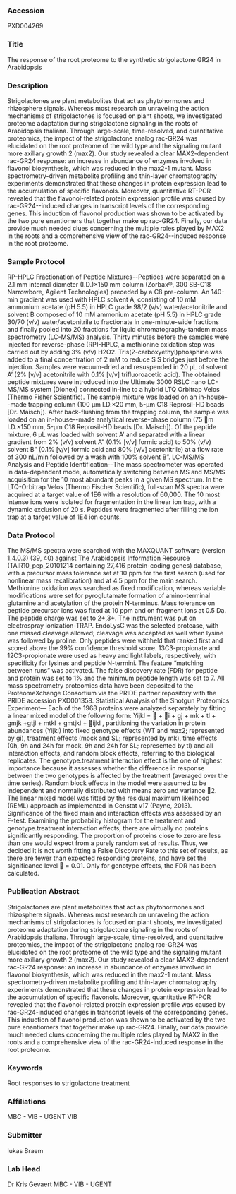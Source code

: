 ### Accession
PXD004269

### Title
The response of the root proteome to the synthetic strigolactone GR24 in Arabidopsis

### Description
Strigolactones are plant metabolites that act as phytohormones and rhizosphere signals. Whereas most research on unraveling the action mechanisms of strigolactones is focused on plant shoots, we investigated proteome adaptation during strigolactone signaling in the roots of Arabidopsis thaliana. Through large-scale, time-resolved, and quantitative proteomics, the impact of the strigolactone analog rac-GR24 was elucidated on the root proteome of the wild type and the signaling mutant more axillary growth 2 (max2). Our study revealed a clear MAX2-dependent rac-GR24 response: an increase in abundance of enzymes involved in flavonol biosynthesis, which was reduced in the max2-1 mutant. Mass spectrometry-driven metabolite profiling and thin-layer chromatography experiments demonstrated that these changes in protein expression lead to the accumulation of specific flavonols. Moreover, quantitative RT-PCR revealed that the flavonol-related protein expression profile was caused by rac-GR24--induced changes in transcript levels of the corresponding genes. This induction of flavonol production was shown to be activated by the two pure enantiomers that together make up rac-GR24. Finally, our data provide much needed clues concerning the multiple roles played by MAX2 in the roots and a comprehensive view of the rac-GR24--induced response in the root proteome.

### Sample Protocol
RP-HPLC Fractionation of Peptide Mixtures--Peptides were separated on a 2.1 mm internal diameter (I.D.)×150 mm column (Zorbax®, 300 SB-C18 Narrowbore, Agilent Technologies) preceded by a C8 pre-column. An 140-min gradient was used with HPLC solvent A, consisting of 10 mM ammonium acetate (pH 5.5) in HPLC grade 98/2 (v/v) water/acetonitrile and solvent B composed of 10 mM ammonium acetate (pH 5.5) in HPLC grade 30/70 (v/v) water/acetonitrile to fractionate in one-minute-wide fractions and finally pooled into 20 fractions for liquid chromatography-tandem mass spectrometry (LC-MS/MS) analysis. Thirty minutes before the samples were injected for reverse-phase (RP)-HPLC, a methionine oxidation step was carried out by adding 3% (v/v) H2O2. Tris(2-carboxyethyl)phosphine was added to a final concentration of 2 mM to reduce S S bridges just before the injection. Samples were vacuum-dried and resuspended in 20 µL of solvent A’ (2% [v/v] acetonitrile with 0.1% [v/v] trifluoroacetic acid). The obtained peptide mixtures were introduced into the Ultimate 3000 RSLC nano LC-MS/MS system (Dionex) connected in-line to a hybrid LTQ Orbitrap Velos (Thermo Fisher Scientific). The sample mixture was loaded on an in-house--made trapping column (100 µm I.D.×20 mm, 5-µm C18 Reprosil-HD beads [Dr. Maisch]). After back-flushing from the trapping column, the sample was loaded on an in-house--made analytical reverse-phase column (75 m I.D.×150 mm, 5-µm C18 Reprosil-HD beads [Dr. Maisch]). Of the peptide mixture, 6 µL was loaded with solvent A’ and separated with a linear gradient from 2% (v/v) solvent A” (0.1% [v/v] formic acid) to 50% (v/v) solvent B” (0.1% [v/v] formic acid and 80% [v/v] acetonitrile) at a flow rate of 300 nL/min followed by a wash with 100% solvent B”.  LC-MS/MS Analysis and Peptide Identification--The mass spectrometer was operated in data-dependent mode, automatically switching between MS and MS/MS acquisition for the 10 most abundant peaks in a given MS spectrum. In the LTQ-Orbitrap Velos (Thermo Fischer Scientific), full-scan MS spectra were acquired at a target value of 1E6 with a resolution of 60,000. The 10 most intense ions were isolated for fragmentation in the linear ion trap, with a dynamic exclusion of 20 s. Peptides were fragmented after filling the ion trap at a target value of 1E4 ion counts.

### Data Protocol
The MS/MS spectra were searched with the MAXQUANT software (version 1.4.0.3) (39, 40) against The Arabidopsis Information Resource (TAIR10_pep_20101214 containing 27,416 protein-coding genes) database, with a precursor mass tolerance set at 10 ppm for the first search (used for nonlinear mass recalibration) and at 4.5 ppm for the main search. Methionine oxidation was searched as fixed modification, whereas variable modifications were set for pyroglutamate formation of amino-terminal glutamine and acetylation of the protein N-terminus. Mass tolerance on peptide precursor ions was fixed at 10 ppm and on fragment ions at 0.5 Da. The peptide charge was set to 2+,3+. The instrument was put on electrospray ionization-TRAP. EndoLysC was the selected protease, with one missed cleavage allowed; cleavage was accepted as well when lysine was followed by proline. Only peptides were withheld that ranked first and scored above the 99% confidence threshold score. 13C3-propionate and 12C3-propionate were used as heavy and light labels, respectively, with specificity for lysines and peptide N-termini. The feature “matching between runs” was activated. The false discovery rate (FDR) for peptide and protein was set to 1% and the minimum peptide length was set to 7. All mass spectrometry proteomics data have been deposited to the ProteomeXchange Consortium via the PRIDE partner repository with the PRIDE accession PXD001358.  Statistical Analysis of the Shotgun Proteomics Experiment— Each of the 1968 proteins were analyzed separately by fitting a linear mixed model of the following form:  Yijkl =  + i + gj + mk + tl + gmjk +gtjl + mtkl + gmtjkl + ijkl , partitioning the variation in protein abundances (Yijkl) into fixed genotype effects (WT and max2; represented by gi), treatment effects (mock and SL; represented by mk), time effects (0h, 9h and 24h for mock, 9h and 24h for SL; represented by tl) and all interaction effects, and random block effects, referring to the biological replicates. The genotype.treatment interaction effect is the one of highest importance because it assesses whether the difference in response between the two genotypes is affected by the treatment (averaged over the time series). Random block effects in the model were assumed to be independent and normally distributed with means zero and variance 2. The linear mixed model was fitted by the residual maximum likelihood (REML) approach as implemented in Genstat v17 (Payne, 2013). Significance of the fixed main and interaction effects was assessed by an F-test.   Examining the probability histogram for the treatment and genotype.treatment interaction effects, there are virtually no proteins significantly responding. The proportion of proteins close to zero are less than one would expect from a purely random set of results. Thus, we decided it is not worth fitting a False Discovery Rate to this set of results, as there are fewer than expected responding proteins, and have set the significance level  = 0.01. Only for genotype effects, the FDR has been calculated.

### Publication Abstract
Strigolactones are plant metabolites that act as phytohormones and rhizosphere signals. Whereas most research on unraveling the action mechanisms of strigolactones is focused on plant shoots, we investigated proteome adaptation during strigolactone signaling in the roots of Arabidopsis thaliana. Through large-scale, time-resolved, and quantitative proteomics, the impact of the strigolactone analog rac-GR24 was elucidated on the root proteome of the wild type and the signaling mutant more axillary growth 2 (max2). Our study revealed a clear MAX2-dependent rac-GR24 response: an increase in abundance of enzymes involved in flavonol biosynthesis, which was reduced in the max2-1 mutant. Mass spectrometry-driven metabolite profiling and thin-layer chromatography experiments demonstrated that these changes in protein expression lead to the accumulation of specific flavonols. Moreover, quantitative RT-PCR revealed that the flavonol-related protein expression profile was caused by rac-GR24-induced changes in transcript levels of the corresponding genes. This induction of flavonol production was shown to be activated by the two pure enantiomers that together make up rac-GR24. Finally, our data provide much needed clues concerning the multiple roles played by MAX2 in the roots and a comprehensive view of the rac-GR24-induced response in the root proteome.

### Keywords
Root responses to strigolactone treatment

### Affiliations
MBC - VIB - UGENT
VIB

### Submitter
lukas Braem

### Lab Head
Dr Kris Gevaert
MBC - VIB - UGENT


